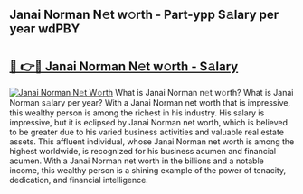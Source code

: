 ## Janai Norman N𝚎t w𝚘rth - Part-ypp S𝚊lary per year wdPBY

# <h2><a href="http://gc585t.nevu.top/?p=Janai+Norman">🔗 👉🔴 Janai Norman N𝚎t w𝚘rth - S𝚊lary</a></h2>

[![Janai Norman N𝚎t W𝚘rth](https://i.imgur.com/Oavwk0R.jpeg)](http://gc585t.nevu.top/?p=Janai+Norman)
What is Janai Norman n𝚎t w𝚘rth? What is Janai Norman s𝚊lary per year?
With a Janai Norman net worth that is impressive, this wealthy person is among the richest in his industry. His salary is impressive, but it is eclipsed by Janai Norman net worth, which is believed to be greater due to his varied business activities and valuable real estate assets. This affluent individual, whose Janai Norman net worth is among the highest worldwide, is recognized for his business acumen and financial acumen. With a Janai Norman net worth in the billions and a notable income, this wealthy person is a shining example of the power of tenacity, dedication, and financial intelligence.
